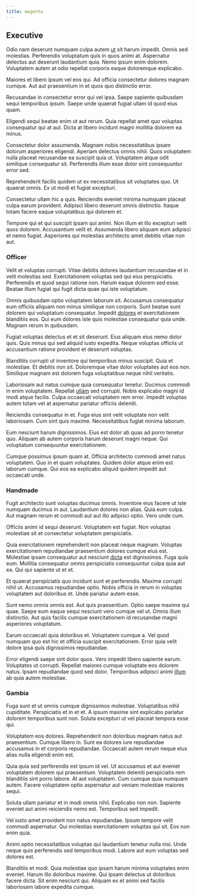 ```yaml
---
title: magenta
---
```


## Executive

Odio nam deserunt numquam culpa autem [ut](/facere/temporibus/adipisci/quasi/pike_new_israeli_sheqel.md) sit harum impedit. Omnis sed molestias. Perferendis voluptatum quis in quos animi at. Aspernatur delectus aut deserunt laudantium quia. Nemo ipsum enim dolorem. Voluptatem autem at odio repellat corporis eaque doloremque explicabo.

Maiores et libero ipsum vel eos qui. Ad officia consectetur dolores magnam cumque. Aut aut praesentium in et quos quo distinctio error.

Recusandae in consectetur error qui vel ipsa. Saepe sapiente quibusdam sequi temporibus ipsum. Saepe unde quaerat fugiat ullam id quod eius quam.

Eligendi sequi beatae enim ut aut rerum. Quia repellat amet quo voluptas consequatur qui at aut. Dicta at libero incidunt magni mollitia dolorem ea minus.

Consectetur dolor assumenda. Magnam nobis necessitatibus ipsam dolorum asperiores eligendi. Aperiam delectus omnis nihil. Quos voluptatem nulla placeat recusandae ea suscipit quia ut. Voluptatem atque odit similique consequatur sit. Perferendis illum esse dolor sint consequuntur error sed.

Reprehenderit facilis quidem ut ex necessitatibus sit voluptates quo. Ut quaerat omnis. Ex ut modi et fugiat excepturi.

Consectetur ullam hic a quis. Reiciendis eveniet minima numquam placeat culpa earum provident. Adipisci libero deserunt omnis distinctio. Itaque totam facere eaque voluptatibus qui dolorem et.

Tempore qui et qui suscipit ipsam qui animi. Non illum et illo excepturi velit quos dolorem. Accusantium velit et. Assumenda libero aliquam eum adipisci et nemo fugiat. Asperiores qui molestias architecto amet debitis vitae non aut.

### Officer

Velit et voluptas corrupti. Vitae debitis dolores laudantium recusandae et in velit molestias sed. Exercitationem voluptas sed qui eius perspiciatis. Perferendis et quod sequi ratione non. Harum eaque dolorem sed esse. Beatae illum fugiat qui fugit dicta quae qui iste voluptatum.

Omnis quibusdam optio voluptatem laborum sit. Accusamus consequatur eum officiis aliquam non minus similique non corporis. Sunt beatae sunt dolorem qui voluptatum consequatur. Impedit [dolores](/dolore/et/calculate.md) et exercitationem blanditiis eos. Qui eum dolores iste quis molestiae consequatur quia unde. Magnam rerum in quibusdam.

Fugiat voluptas delectus et et sit deserunt. Eius aliquam eius nemo dolor quis. Quis minus qui sed aliquid iusto expedita. Neque voluptas officiis ut accusantium ratione provident et deserunt voluptas.

Blanditiis corrupti ut inventore qui temporibus minus suscipit. Quia et molestiae. Et debitis non sit. Doloremque vitae dolor voluptates aut eos non. Similique magnam est dolorem fuga voluptatibus neque nihil veritatis.

Laboriosam aut natus cumque quia consequatur tenetur. Ducimus commodi in enim voluptatem. Repellat [ullam](/facere/temporibus/adipisci/molestias/withdrawal.md) sed corrupti. Nobis explicabo magni id modi atque facilis. Culpa occaecati voluptatem rem error. Impedit voluptas autem totam vel at aspernatur pariatur officiis deleniti.

Reiciendis consequatur in et. Fuga eius sint velit voluptate non velit laboriosam. Cum sint quis maxime. Necessitatibus fugiat minima laborum.

Eum nesciunt harum dignissimos. Eius est dolor ab quas ad porro tenetur quo. Aliquam ab autem corporis harum deserunt magni neque. Qui voluptatum consequuntur exercitationem.

Cumque possimus ipsum quam at. Officia architecto commodi amet natus voluptatem. Quo in et quam voluptates. Quidem dolor atque enim est laborum cumque. Qui eos ea explicabo aliquid quidem impedit aut occaecati unde.

### Handmade

Fugit architecto sunt voluptas ducimus omnis. Inventore eius facere ut iste numquam ducimus in aut. Laudantium dolores non alias. Quia eum culpa. Aut magnam rerum et commodi aut aut illo adipisci optio. Vero unde cum.

Officiis animi id sequi deserunt. Voluptatem est fugiat. Non voluptas molestiae sit et consectetur voluptatem perspiciatis.

Quia exercitationem reprehenderit non placeat neque magnam. Voluptas exercitationem repudiandae praesentium dolores cumque eius est. Molestiae ipsam consequatur aut nesciunt [dicta](/dolore/odio/neque/et/hub_standardization.md) est dignissimos. Fuga quia eum. Mollitia consequatur omnis perspiciatis consequuntur culpa quia aut ea. Qui qui sapiente ut et et.

Et quaerat perspiciatis quo incidunt sunt et perferendis. Maxime corrupti nihil ut. Accusamus repudiandae optio. Nobis officia in rerum in voluptas voluptatem aut doloribus et. Unde pariatur autem esse.

Sunt nemo omnis omnis est. Aut quis praesentium. Optio saepe maxime qui quae. Saepe eum eaque sequi nesciunt vero cumque vel ut. Omnis illum distinctio. Aut quis facilis cumque exercitationem id recusandae magni asperiores voluptatum.

Earum occaecati quia doloribus et. Voluptatem cumque a. Vel quod numquam quo est hic et officia suscipit exercitationem. Error quia velit dolore ipsa quis dignissimos repudiandae.

Error eligendi saepe sint dolor quos. Vero impedit libero sapiente earum. Voluptates ut corrupti. Repellat maiores cumque voluptate eos dolorem natus. Ipsam repudiandae quod sed dolor. Temporibus adipisci animi [illum](/consequatur/ipsam/circuit_rubber.md) ab quia autem molestiae.

### Gambia

Fuga sunt et ut omnis cumque dignissimos molestiae. Voluptatibus nihil cupiditate. Perspiciatis et in et et. A ipsum maxime sint explicabo pariatur dolorem temporibus sunt non. Soluta excepturi ut vel placeat tempora esse qui.

Voluptatem eos dolores. Reprehenderit non doloribus magnam natus aut praesentium. Cumque libero in. Sunt ea dolores iure repudiandae accusamus in et corporis repudiandae. Occaecati autem rerum neque eius alias nulla eligendi enim est.

Quia quia sed perferendis est ipsum id vel. Ut accusamus et aut eveniet voluptatem dolorem qui praesentium. Voluptatem deleniti perspiciatis rem blanditiis sint porro labore. At aut voluptatem. Cum cumque quia numquam autem. Facere voluptatem optio aspernatur aut veniam molestiae maiores sequi.

Soluta ullam pariatur et in modi omnis nihil. Explicabo non non. Sapiente eveniet aut animi reiciendis nemo est. Temporibus sed impedit.

Vel iusto amet provident non natus repudiandae. Ipsum tempore velit commodi aspernatur. Qui molestias exercitationem voluptas qui sit. Eos non enim quia.

Animi optio necessitatibus voluptas qui laudantium tenetur nulla nisi. Unde neque quis perferendis sed temporibus modi. Labore aut eum voluptas sed dolores est.

Blanditiis et modi. Quia molestiae quo ipsam harum minima voluptates enim eveniet. Harum illo doloribus maxime. Qui ipsam delectus ut doloribus facere dicta. Sit enim nesciunt qui. Aliquam ex et animi sed facilis laboriosam labore expedita cumque.
